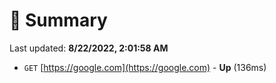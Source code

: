 # 📖 Summary
Last updated: **8/22/2022, 2:01:58 AM**

- `GET` [https://google.com](https://google.com) - **Up** (136ms)
